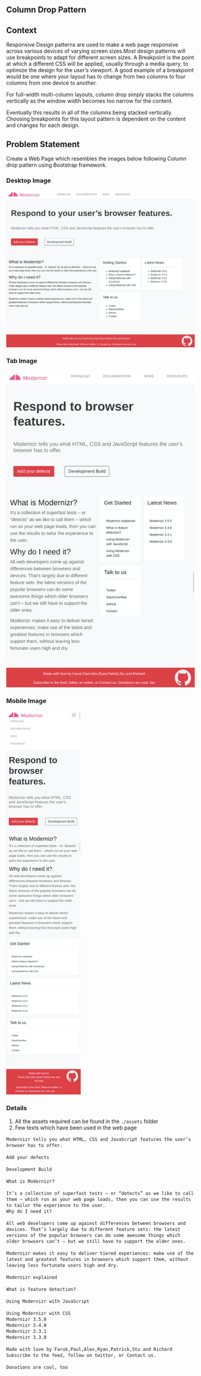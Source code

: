 ## Column Drop Pattern 

## Context

Responsive Design patterns are used to make a web page responsive across various devices of varying screen sizes.Most design patterns will use breakpoints to adapt for different screen sizes. A Breakpoint is the point at which a different CSS will be applied, usually through a media query, to optimize the design for the user’s viewport. A good example of a breakpoint would be one where your layout has to change from two columns to four columns from one device to another.

For full-width multi-column layouts, column drop simply stacks the columns vertically as the window width becomes too narrow for the content.

Eventually this results in all of the columns being stacked vertically. Choosing breakpoints for this layout pattern is dependent on the content and changes for each design.

## Problem Statement

Create a Web Page which resembles the images below following Column drop pattern using Bootstrap framework.

### Desktop Image

![](./Desktop-Image.png)
### Tab Image

![](./Tab-Image.png)
### Mobile Image

![](./Mobile-Image.png)


### Details
1. All the assets required can be found in the `./assets` folder
2. Few texts which have been used in the web page
```
Modernizr tells you what HTML, CSS and JavaScript features the user’s browser has to offer.

Add your defects

Development Build

What is Modernizr?

It’s a collection of superfast tests – or “detects” as we like to call them – which run as your web page loads, then you can use the results to tailor the experience to the user.
Why do I need it?

All web developers come up against differences between browsers and devices. That’s largely due to different feature sets: the latest versions of the popular browsers can do some awesome things which older browsers can’t – but we still have to support the older ones.

Modernizr makes it easy to deliver tiered experiences: make use of the latest and greatest features in browsers which support them, without leaving less fortunate users high and dry.

Modernizr explained

What is feature detection? 

Using Modernizr with JavaScript 

Using Modernizr with CSS
Modernizr 3.5.0
Modernizr 3.4.0
Modernizr 3.3.1
Modernizr 3.3.0

Made with love by Faruk,Paul,Alex,Ryan,Patrick,Stu and Richard
Subscribe to the feed, follow on twitter, or Contact us.

Donations are cool, too
```


